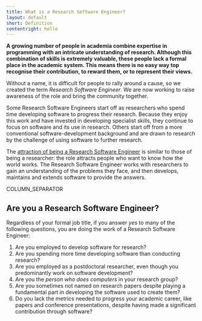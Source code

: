 ```yaml
---
title: What is a Research Software Engineer?
layout: default
short: Definition
contentright: hello
---
```


**A growing number of people in academia combine expertise in programming with
an intricate understanding of research. Although this combination of skills is
extremely valuable, these people lack a formal place in the academic system.
This means there is no easy way top recognise their contribution,
to reward them, or to represent their views.**

Without a name, it is difficult for people to rally around a cause, so we created the term
*Research Software Engineer*. We are now working to raise awareness of the role and
bring the community together.

Some Research Software Engineers start off as researchers who spend time
developing software to progress their research. Because they enjoy this work and have invested 
in developing specialist skills, they continue to focus on software and its use in research.
Others start off from a more conventional software-development background and are drawn to research
by the challenge of using software to further research.

The [attraction of being a Research Software Engineer](http://www.software.ac.uk/blog/2013-08-23-ten-reasons-be-research-software-engineer) is similar to those of being a researcher:
the role attracts people who want to know how the world works. The Research Software Engineer
works with researchers to gain an understanding of the problems they face, and then develops,
maintains and extends software to provide the answers.

COLUMN_SEPARATOR

Are you a Research Software Engineer?
-------------------------------------

Regardless of your formal job title, if you answer *yes* to many of the following questions,
you are doing the work of a Research Software Engineer:

1. Are you employed to develop software for research?
2. Are you spending more time developing software than conducting research?
3. Are you employed as a postdoctoral researcher, even though you predominantly work on software development?
4. Are you the *person who does computers* in your research group?
5. Are you sometimes not named on research papers despite playing a fundamental part in developing the software 
   used to create them?
6. Do you lack the metrics needed to progress your academic career, like papers and conference presentations,
   despite having made a significant contribution through software?


